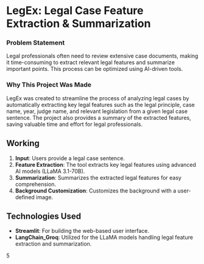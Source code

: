 # LegEx: Legal Case Feature Extraction & Summarization

### Problem Statement
Legal professionals often need to review extensive case documents, making it time-consuming to extract relevant legal features and summarize important points. This process can be optimized using AI-driven tools.

### Why This Project Was Made
LegEx was created to streamline the process of analyzing legal cases by automatically extracting key legal features such as the legal principle, case name, year, judge name, and relevant legislation from a given legal case sentence. The project also provides a summary of the extracted features, saving valuable time and effort for legal professionals.


## Working

1. **Input**: Users provide a legal case sentence.
2. **Feature Extraction**: The tool extracts key legal features using advanced AI models (LLaMA 3.1-70B).
3. **Summarization**: Summarizes the extracted legal features for easy comprehension.
4. **Background Customization**: Customizes the background with a user-defined image.

## Technologies Used
- **Streamlit**: For building the web-based user interface.
- **LangChain_Groq**: Utilized for the LLaMA models handling legal feature extraction and summarization.



5
